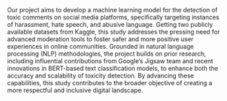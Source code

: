 Our project aims to develop a machine learning model for the detection of toxic comments on social media platforms, specifically targeting instances of harassment, hate speech, and abusive language. Getting two publicly available datasets from Kaggle, this study addresses the pressing need for advanced moderation tools to foster safer and more positive user experiences in online communities. Grounded in natural language processing (NLP) methodologies, the project builds on prior research, including influential contributions from Google’s Jigsaw team and recent innovations in BERT-based text classification models, to enhance both the accuracy and scalability of toxicity detection. By advancing these capabilities, this study contributes to the broader objective of creating a more respectful and inclusive digital landscape.
